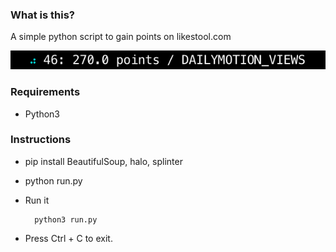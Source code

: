 ### What is this?

A simple python script to gain points on likestool.com

![Likestool](https://github.com/impshum/likestool/blob/master/screenshot.png?raw=true)

### Requirements

* Python3

### Instructions

* pip install BeautifulSoup, halo, splinter
* python run.py
* Run it

        python3 run.py

* Press Ctrl + C to exit.
